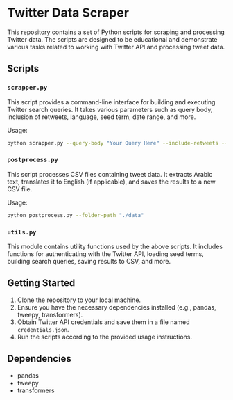 # Twitter Data Scraper

This repository contains a set of Python scripts for scraping and processing Twitter data. The scripts are designed to be educational and demonstrate various tasks related to working with Twitter API and processing tweet data.

## Scripts

### `scrapper.py`

This script provides a command-line interface for building and executing Twitter search queries. It takes various parameters such as query body, inclusion of retweets, language, seed term, date range, and more.

Usage:
```bash
python scrapper.py --query-body "Your Query Here" --include-retweets --query-language "en" --query-seed "example" --start-date "yyyy-mm-dd" --end-date "yyyy-mm-dd" --max-results 100 --limit 200 --no-save-results
```

### `postprocess.py`

This script processes CSV files containing tweet data. It extracts Arabic text, translates it to English (if applicable), and saves the results to a new CSV file.

Usage:
```bash
python postprocess.py --folder-path "./data"
```

### `utils.py`

This module contains utility functions used by the above scripts. It includes functions for authenticating with the Twitter API, loading seed terms, building search queries, saving results to CSV, and more.

## Getting Started

1. Clone the repository to your local machine.
2. Ensure you have the necessary dependencies installed (e.g., pandas, tweepy, transformers).
3. Obtain Twitter API credentials and save them in a file named `credentials.json`.
4. Run the scripts according to the provided usage instructions.

## Dependencies

- pandas
- tweepy
- transformers
